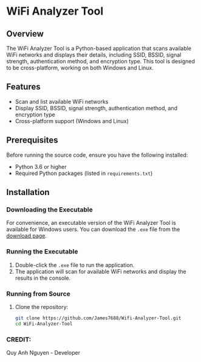 # WiFi Analyzer Tool

## Overview

The WiFi Analyzer Tool is a Python-based application that scans available WiFi networks and displays their details, including SSID, BSSID, signal strength, authentication method, and encryption type. This tool is designed to be cross-platform, working on both Windows and Linux.

## Features

- Scan and list available WiFi networks
- Display SSID, BSSID, signal strength, authentication method, and encryption type
- Cross-platform support (Windows and Linux)

## Prerequisites

Before running the source code, ensure you have the following installed:

- Python 3.6 or higher
- Required Python packages (listed in `requirements.txt`)

## Installation

### Downloading the Executable

For convenience, an executable version of the WiFi Analyzer Tool is available for Windows users. You can download the `.exe` file from the [download page](https://github.com/James7688/Wifi-Analyzer-Tool/blob/main/Wifi%20Analyzer%20Tool.exe).

### Running the Executable

1. Double-click the `.exe` file to run the application.
2. The application will scan for available WiFi networks and display the results in the console.

### Running from Source

1. Clone the repository:
   ```bash
   git clone https://github.com/James7688/Wifi-Analyzer-Tool.git
   cd WiFi-Analyzer-Tool

### CREDIT:
Quy Anh Nguyen - Developer
